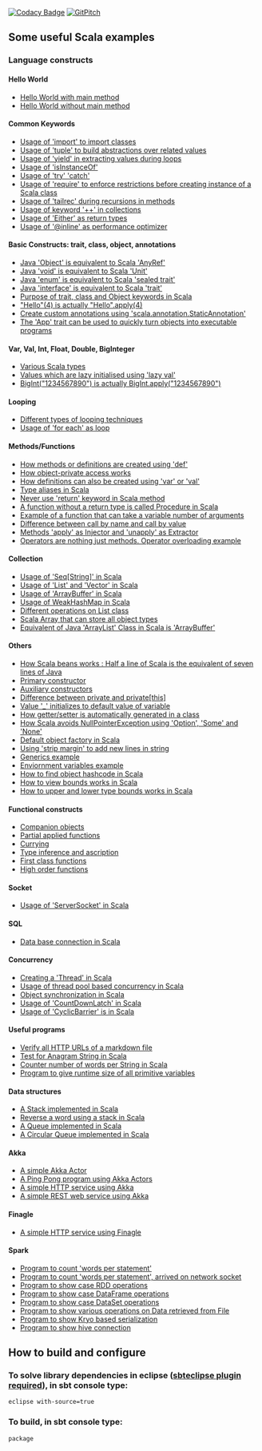 [![Codacy Badge](https://api.codacy.com/project/badge/Grade/507e7b65e6794888b4a89a6682db0287)](https://www.codacy.com/app/inbravo/scala-feature-set?utm_source=github.com&amp;utm_medium=referral&amp;utm_content=inbravo/scala-feature-set&amp;utm_campaign=Badge_Grade)
[![GitPitch](https://gitpitch.com/assets/badge.svg)](https://gitpitch.com/inbravo/scala-feature-set/master?grs=github&t=white)


## Some useful Scala examples

### Language constructs

#### Hello World
-  [Hello World with main method][HelloWorld.md]
-  [Hello World without main method][HelloWorldWithoutMain.md]

#### Common Keywords
-  [Usage of 'import' to import classes][ImportTest.md]
-  [Usage of 'tuple' to build abstractions over related values][TupleTest.md]
-  [Usage of 'yield' in extracting values during loops][YieldTest.md]
-  [Usage of 'isInstanceOf'][InstanceOfTest.md]
-  [Usage of 'try' 'catch'][TryCatchTest.md]
-  [Usage of 'require' to enforce restrictions before creating instance of a Scala class][RequireTest.md]
-  [Usage of 'tailrec' during recursions in methods][FactorialTest.md]
-  [Usage of keyword '++' in collections][StringsTest.md]
-  [Usage of 'Either' as return types][EitherTest.md]
-  [Usage of '@inline' as performance optimizer][MethodInlineTest.md]

#### Basic Constructs: trait, class, object, annotations
-  [Java 'Object' is equivalent to Scala 'AnyRef'][VarArgsTest.md]
-  [Java 'void' is equivalent to Scala 'Unit'][MathOpsTest.md]
-  [Java 'enum' is equivalent to Scala 'sealed trait'][SealedTraitTest.md]
-  [Java 'interface' is equivalent to Scala 'trait'][MultipleTraitTest.md]
-  [Purpose of trait, class and Object keywords in Scala][ClassObjectTest.md]
-  ["Hello"(4) is actually "Hello".apply(4)][ApplyMethodTest.md]
-  [Create custom annotations using 'scala.annotation.StaticAnnotation'][AnnotationTest.md]
-  [The 'App' trait can be used to quickly turn objects into executable programs][EitherTest.md]

#### Var, Val, Int, Float, Double, BigInteger
-  [Various Scala types][ValuesTest.md]
-  [Values which are lazy initialised using 'lazy val'][LazyValTest.md]
-  [BigInt("1234567890") is actually BigInt.apply("1234567890")][MathOpsTest.md]

#### Looping
-  [Different types of looping techniques][LoopTest.md]
-  [Usage of 'for each' as loop][ForEachTest.md]

#### Methods/Functions
-  [How methods or definitions are created using 'def'][MethodTest.md]
-  [How object-private access works][ObjectPrivateAccess.md]
-  [How definitions can also be created using 'var' or 'val'][VarAndValTest.md]
-  [Type aliases in Scala][TypeAliasTest.md]
-  [Never use 'return' keyword in Scala method][AvoidReturnTest.md]
-  [A function without a return type is called Procedure in Scala][ProcedureTest.md]
-  [Example of a function that can take a variable number of arguments][VarArgsTest.md]
-  [Difference between call by name and call by value][CallByNameAndValueTest.md]
-  [Methods 'apply' as Injector and 'unapply' as Extractor][ObjectExtractorTest.md]
-  [Operators are nothing just methods. Operator overloading example][OperatorsAreMethods.md]

#### Collection
-  [Usage of 'Seq[String]' in Scala][SeqOfStringsTest.md]
-  [Usage of 'List' and 'Vector' in Scala][ListTest.md]
-  [Usage of 'ArrayBuffer' in Scala][ArrayBufferTest.md]
-  [Usage of WeakHashMap in Scala][WeakHashMapTest.md]
-  [Different operations on List class][ListOperationsTest.md]
-  [Scala Array that can store all object types][AnyValTest.md]
-  [Equivalent of Java 'ArrayList' Class in Scala is 'ArrayBuffer'][ArrayBufferTest.md]

#### Others
-  [How Scala beans works : Half a line of Scala is the equivalent of seven lines of Java][PrimaryConstructorTest.md]
-  [Primary constructor][PrimaryConstructorTest.md]
-  [Auxiliary constructors][AuxiliaryConstructorsTest.md]
-  [Difference between private and private[this]][ObjectPrivateAccess.md]
-  [Value '_' initializes to default value of variable][MutatorTest.md]
-  [How getter/setter is automatically generated in a class][MutatorTest.md]
-  [How Scala avoids NullPointerException using 'Option', 'Some' and 'None'][SomeNoneOptionTest.md]
-  [Default object factory in Scala][ObjectFactoryTest.md]
-  [Using 'strip margin' to add new lines in string][CustomerRestService.md]
-  [Generics example][GenericsTest.md]
-  [Enviornment variables example][EnvironmentVarTest.md]
-  [How to find object hashcode in Scala][HashCodeTest.md]
-  [How to view bounds works in Scala][ViewBoundTest.md]
-  [How to upper and lower type bounds works in Scala][TypeBoundTest.md]

#### Functional constructs
-  [Companion objects][CompanionObjectTest.md]
-  [Partial applied functions][PartialAppliedFuncTest.md]
-  [Currying][CurryingTest.md]
-  [Type inference and ascription][TypeAscriptionInferenceTest.md]
-  [First class functions][FirstClassFuncTest.md]
-  [High order functions][HighOrderFunctionTest.md] 

#### Socket
-  [Usage of 'ServerSocket' in Scala][NetworkService.md]

#### SQL
-  [Data base connection in Scala][JDBCTest.md]

#### Concurrency
-  [Creating a 'Thread' in Scala][ThreadTest.md]
-  [Usage of thread pool based concurrency in Scala][NetworkService.md]
-  [Object synchronization in Scala][WeakHashMapTest.md]
-  [Usage of 'CountDownLatch' in Scala][CountDownLatchTest.md]
-  [Usage of 'CyclicBarrier' is in Scala][CyclicBarrierTest.md]

#### Useful programs
-  [Verify all HTTP URLs of a markdown file][MdFileLinksTest.md]
-  [Test for Anagram String in Scala][Anagram.md]
-  [Counter number of words per String in Scala][WordFrequency.md]
-  [Program to give runtime size of all primitive variables][PrimitiveVarsSizeTest.md]

#### Data structures
-  [A Stack implemented in Scala][Stack.md]
-  [Reverse a word using a stack in Scala][ReverseTheWord.md]
-  [A Queue implemented in Scala][Queue.md]
-  [A Circular Queue implemented in Scala][CircularQueue.md]

#### Akka
-  [A simple Akka Actor][HelloActor.md]
-  [A Ping Pong program using Akka Actors][PingPongTest.md]
-  [A simple HTTP service using Akka][SimpleHttpService.md]
-  [A simple REST web service using Akka][CustomerRestService.md]

#### Finagle
-  [A simple HTTP service using Finagle][FinagleHttpService.md]

#### Spark 
-  [Program to count 'words per statement'][SparkWordCount.md]
-  [Program to count 'words per statement', arrived on network socket][SocketWordCount.md]
-  [Program to show case RDD operations][SparkRDDTest.md]
-  [Program to show case DataFrame operations][SparkDFTest.md]
-  [Program to show case DataSet operations][SparkDSTest.md]
-  [Program to show various operations on Data retrieved from File][SparkTestFileTest.md]
-  [Program to show Kryo based serialization][KryoEncodingTest.md]
-  [Program to show hive connection][SparkHiveTest.md]

## How to build and configure
### To solve library dependencies in eclipse ([sbteclipse plugin required][Using-sbteclipse.md]), in sbt console type: 
    eclipse with-source=true
 
### To build, in sbt console type:
    package


[Using-sbteclipse.md]: https://github.com/typesafehub/sbteclipse/wiki/Using-sbteclipse

[HelloWorld.md]: https://github.com/inbravo/scala-feature-set/blob/master/src/main/scala/com/inbravo/lang/HelloWorld.scala
[HelloWorldWithoutMain.md]: https://github.com/inbravo/scala-feature-set/blob/master/src/main/scala/com/inbravo/lang/HelloWorldWithoutMain.scala
[VarArgsTest.md]: https://github.com/inbravo/scala-feature-set/blob/master/src/main/scala/com/inbravo/lang/VarArgsTest.scala
[ClassObjectTest.md]: https://github.com/inbravo/scala-feature-set/blob/master/src/main/scala/com/inbravo/lang/ClassObjectTest.scala
[ValuesTest.md]: https://github.com/inbravo/scala-feature-set/blob/master/src/main/scala/com/inbravo/lang/ValuesTest.scala
[TypeAliasTest.md]: https://github.com/inbravo/scala-feature-set/blob/master/src/main/scala/com/inbravo/lang/TypeAliasTest.scala
[VarArgsTest.md]: https://github.com/inbravo/scala-feature-set/blob/master/src/main/scala/com/inbravo/lang/VarArgsTest.scala
[ObjectExtractorTest.md]: https://github.com/inbravo/scala-feature-set/blob/master/src/main/scala/com/inbravo/lang/ObjectExtractorTest.scala
[AnyValTest.md]: https://github.com/inbravo/scala-feature-set/blob/master/src/main/scala/com/inbravo/lang/AnyValTest.scala
[HashCodeTest.md]: https://github.com/inbravo/scala-feature-set/blob/master/src/main/scala/com/inbravo/lang/HashCodeTest.scala
[ViewBoundTest.md]: https://github.com/inbravo/scala-feature-set/blob/master/src/main/scala/com/inbravo/lang/ViewBoundTest.scala
[TypeBoundTest.md]: https://github.com/inbravo/scala-feature-set/blob/master/src/main/scala/com/inbravo/lang/TypeBoundTest.scala
[PartialAppliedFuncTest.md]: https://github.com/inbravo/scala-feature-set/blob/master/src/main/scala/com/inbravo/lang/PartialAppliedFuncTest.scala
[CurryingTest.md]: https://github.com/inbravo/scala-feature-set/blob/master/src/main/scala/com/inbravo/lang/CurryingTest.scala
[TypeAscriptionInferenceTest.md]: https://github.com/inbravo/scala-feature-set/blob/master/src/main/scala/com/inbravo/lang/TypeAscriptionInferenceTest.scala
[FirstClassFuncTest.md]: https://github.com/inbravo/scala-feature-set/blob/master/src/main/scala/com/inbravo/lang/FirstClassFuncTest.scala
[HighOrderFunctionTest.md]: https://github.com/inbravo/scala-feature-set/blob/master/src/main/scala/com/inbravo/lang/HighOrderFunctionTest.scala
[AvoidReturnTest.md]: https://github.com/inbravo/scala-feature-set/blob/master/src/main/scala/com/inbravo/lang/AvoidReturnTest.scala
[VarAndValTest.md]: https://github.com/inbravo/scala-feature-set/blob/master/src/main/scala/com/inbravo/lang/VarAndValTest.scala
[MethodTest.md]: https://github.com/inbravo/scala-feature-set/blob/master/src/main/scala/com/inbravo/lang/MethodTest.scala
[ArrayBufferTest.md]: https://github.com/inbravo/scala-feature-set/blob/master/src/main/scala/com/inbravo/lang/ArrayBufferTest.scala
[ProcedureTest.md]: https://github.com/inbravo/scala-feature-set/blob/master/src/main/scala/com/inbravo/lang/ProcedureTest.scala
[AnnotationTest.md]: https://github.com/inbravo/scala-feature-set/blob/master/src/main/scala/com/inbravo/lang/AnnotationTest.scala
[MutatorTest.md]: https://github.com/inbravo/scala-feature-set/blob/master/src/main/scala/com/inbravo/lang/MutatorTest.scala
[SomeNoneOptionTest.md]: https://github.com/inbravo/scala-feature-set/blob/master/src/main/scala/com/inbravo/lang/SomeNoneOptionTest.scala
[EitherTest.md]: https://github.com/inbravo/scala-feature-set/blob/master/src/main/scala/com/inbravo/lang/EitherTest.scala  
[LoopTest.md]: https://github.com/inbravo/scala-feature-set/blob/master/src/main/scala/com/inbravo/lang/LoopTest.scala  
[MultipleTraitTest.md]: https://github.com/inbravo/scala-feature-set/blob/master/src/main/scala/com/inbravo/lang/MultipleTraitTest.scala  
[SealedTraitTest.md]: https://github.com/inbravo/scala-feature-set/blob/master/src/main/scala/com/inbravo/lang/SealedTraitTest.scala 
[TupleTest.md]: https://github.com/inbravo/scala-feature-set/blob/master/src/main/scala/com/inbravo/lang/TupleTest.scala 
[ForEachTest.md]: https://github.com/inbravo/scala-feature-set/blob/master/src/main/scala/com/inbravo/lang/ForEachTest.scala 
[YieldTest.md]: https://github.com/inbravo/scala-feature-set/blob/master/src/main/scala/com/inbravo/lang/ForEachTest.scala 
[ObjectFactoryTest.md]: https://github.com/inbravo/scala-feature-set/blob/master/src/main/scala/com/inbravo/lang/ObjectFactoryTest.scala 
[ImportTest.md]: https://github.com/inbravo/scala-feature-set/blob/master/src/main/scala/com/inbravo/lang/ImportTest.scala 
[InstanceOfTest.md]: https://github.com/inbravo/scala-feature-set/blob/master/src/main/scala/com/inbravo/lang/InstanceOfTest.scala 
[PrimaryConstructorTest.md]: https://github.com/inbravo/scala-feature-set/blob/master/src/main/scala/com/inbravo/lang/PrimaryConstructorTest.scala
[AuxiliaryConstructorsTest.md]: https://github.com/inbravo/scala-feature-set/blob/master/src/main/scala/com/inbravo/lang/AuxiliaryConstructorsTest.scala
[ObjectPrivateAccess.md]: https://github.com/inbravo/scala-feature-set/blob/master/src/main/scala/com/inbravo/lang/ObjectPrivateAccess.scala
[CallByNameAndValueTest.md]: https://github.com/inbravo/scala-feature-set/blob/master/src/main/scala/com/inbravo/lang/CallByNameAndValueTest.scala
[MethodInlineTest.md]: https://github.com/inbravo/scala-feature-set/blob/master/src/main/scala/com/inbravo/lang/MethodInlineTest.scala
[GenericsTest.md]: https://github.com/inbravo/scala-feature-set/blob/master/src/main/scala/com/inbravo/lang/GenericsTest.scala 
[StringsTest.md]: https://github.com/inbravo/scala-feature-set/blob/master/src/main/scala/com/inbravo/lang/StringsTest.scala 
[SeqOfStringsTest.md]: https://github.com/inbravo/scala-feature-set/blob/master/src/main/scala/com/inbravo/lang/SeqOfStringsTest.scala 
[ListTest.md]: https://github.com/inbravo/scala-feature-set/blob/master/src/main/scala/com/inbravo/lang/SeqOfStringsTest.scala
[ListOperationsTest.md]: https://github.com/inbravo/scala-feature-set/blob/master/src/main/scala/com/inbravo/lang/ListOperationsTest.scala
[MathOpsTest.md]: https://github.com/inbravo/scala-feature-set/blob/master/src/main/scala/com/inbravo/lang/MathOpsTest.scala  
[ApplyMethodTest.md]: https://github.com/inbravo/scala-feature-set/blob/master/src/main/scala/com/inbravo/lang/ApplyMethodTest.scala
[ArrayBufferTest.md]: https://github.com/inbravo/scala-feature-set/blob/master/src/main/scala/com/inbravo/lang/SeqOfStringsTest.scala 
[CompanionObjectTest.md]: https://github.com/inbravo/scala-feature-set/blob/master/src/main/scala/com/inbravo/lang/CompanionObjectTest.scala 
[MapTest.md]: https://github.com/inbravo/scala-feature-set/blob/master/src/main/scala/com/inbravo/lang/MapTest.scala 
[EnvironmentVarTest.md]: https://github.com/inbravo/scala-feature-set/blob/master/src/main/scala/com/inbravo/lang/EnvironmentVarTest.scala 
[TryCatchTest.md]: https://github.com/inbravo/scala-feature-set/blob/master/src/main/scala/com/inbravo/lang/TryCatchTest.scala 
[RequireTest.md]: https://github.com/inbravo/scala-feature-set/blob/master/src/main/scala/com/inbravo/lang/CompanionObjectTest.scala
[OperatorsAreMethods.md]: https://github.com/inbravo/scala-feature-set/blob/master/src/main/scala/com/inbravo/lang/OperatorsAreMethods.scala 
[NetworkService.md]: https://github.com/inbravo/scala-feature-set/blob/master/src/main/scala/com/inbravo/concurrency/NetworkService.scala
[JDBCTest.md]: https://github.com/inbravo/scala-feature-set/blob/master/src/main/scala/com/inbravo/jdbc/JDBCTest.scala
[ThreadTest.md]: https://github.com/inbravo/scala-feature-set/blob/master/src/main/scala/com/inbravo/concurrency/ThreadTest.scala
[CountDownLatchTest.md]: https://github.com/inbravo/scala-feature-set/blob/master/src/main/scala/com/inbravo/concurrency/CountDownLatchTest.scala
[CyclicBarrierTest.md]: https://github.com/inbravo/scala-feature-set/blob/master/src/main/scala/com/inbravo/concurrency/CyclicBarrierTest.scala
[FactorialTest.md]: https://github.com/inbravo/scala-feature-set/blob/master/src/main/scala/com/inbravo/number/FactorialTest.scala
[LazyValTest.md]: https://github.com/inbravo/scala-feature-set/blob/master/src/main/scala/com/inbravo/lang/LazyValTest.scala
[Anagram.md]: https://github.com/inbravo/scala-feature-set/blob/master/src/main/scala/com/inbravo/string/Anagram.scala
[MdFileLinksTest.md]: https://github.com/inbravo/scala-feature-set/blob/master/src/main/scala/com/inbravo/net/MdFileLinksTest.scala
[WordFrequency.md]: https://github.com/inbravo/scala-feature-set/blob/master/src/main/scala/com/inbravo/string/WordFrequency.scala
[Stack.md]: https://github.com/inbravo/scala-feature-set/blob/master/src/main/scala/com/inbravo/ds/stack/Stack.scala
[ReverseTheWord.md]: https://github.com/inbravo/scala-feature-set/blob/master/src/main/scala/com/inbravo/ds/stack/ReverseTheWord.scala
[Queue.md]: https://github.com/inbravo/scala-feature-set/blob/master/src/main/scala/com/inbravo/ds/queue/Queue.scala
[CircularQueue.md]: https://github.com/inbravo/scala-feature-set/blob/master/src/main/scala/com/inbravo/ds/queue/CircularQueue.scala
[PrimitiveVarsSizeTest.md]: https://github.com/inbravo/scala-feature-set/blob/master/src/main/scala/com/inbravo/memory/PrimitiveVarsSizeTest.scala
[HelloActor.md]: https://github.com/inbravo/scala-feature-set/blob/master/src/main/scala/com/inbravo/akka/basic/HelloActor.scala
[PingPongTest.md]: https://github.com/inbravo/scala-feature-set/blob/master/src/main/scala/com/inbravo/akka/basic/PingPongTest.scala
[SimpleHttpService.md]: https://github.com/inbravo/scala-feature-set/blob/master/src/main/scala/com/inbravo/akka/http/SimpleHttpService.scala
[FinagleHttpService.md]: https://github.com/inbravo/scala-feature-set/blob/master/src/main/scala/com/inbravo/finagle/FinagleHttpService.scala
[CustomerRestService.md]: https://github.com/inbravo/scala-feature-set/blob/master/src/main/scala/com/inbravo/akka/http/CustomerRestService.scala
[WeakHashMapTest.md]: https://github.com/inbravo/scala-feature-set/blob/master/src/main/scala/com/inbravo/lang/ref/WeakHashMapTest.scala
[SparkWordCount.md]: https://github.com/inbravo/scala-feature-set/blob/master/src/main/scala/com/inbravo/spark/SparkWordCount.scala
[SparkRDDTest.md]: https://github.com/inbravo/scala-feature-set/blob/master/src/main/scala/com/inbravo/spark/SparkRDDTest.scala
[SparkDFTest.md]: https://github.com/inbravo/scala-feature-set/blob/master/src/main/scala/com/inbravo/spark/SparkDFTest.scala
[SparkDSTest.md]: https://github.com/inbravo/scala-feature-set/blob/master/src/main/scala/com/inbravo/spark/SparkDSTest.scala
[SparkTestFileTest.md]: https://github.com/inbravo/scala-feature-set/blob/master/src/main/scala/com/inbravo/spark/SparkTestFileTest.scala
[SocketWordCount.md]: https://github.com/inbravo/scala-feature-set/blob/master/src/main/scala/com/inbravo/spark/SocketWordCount.scala
[KryoEncodingTest.md]: https://github.com/inbravo/scala-feature-set/blob/master/src/main/scala/com/inbravo/spark/KryoEncodingTest.scala
[SparkHiveTest.md]: https://github.com/inbravo/scala-feature-set/blob/master/src/main/scala/com/inbravo/spark/SparkHiveTest.scala

